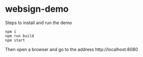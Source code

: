 # websign-demo

Steps to install and run the demo

    npm i
    npm run build
    npm start
    
Then open a browser and go to the address http://localhost:8080
    
